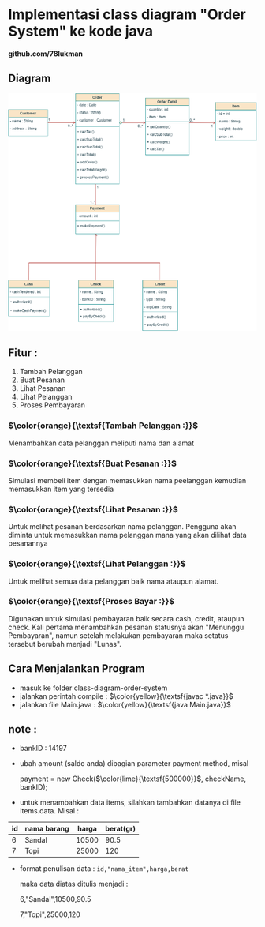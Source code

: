 # Implementasi class diagram "Order System" ke kode java
#### github.com/78lukman

## Diagram
![alt text](class-diagram-order-system.png)

## Fitur :

1. Tambah Pelanggan
2. Buat Pesanan
3. Lihat Pesanan
4. Lihat Pelanggan
5. Proses Pembayaran

### $\color{orange}{\textsf{Tambah Pelanggan :}}$
Menambahkan data pelanggan meliputi nama dan alamat

### $\color{orange}{\textsf{Buat Pesanan :}}$
Simulasi membeli item dengan memasukkan nama peelanggan kemudian memasukkan item yang tersedia

### $\color{orange}{\textsf{Lihat Pesanan :}}$
Untuk melihat pesanan berdasarkan nama pelanggan. Pengguna akan diminta untuk memasukkan nama pelanggan mana yang akan dilihat data pesanannya

### $\color{orange}{\textsf{Lihat Pelanggan :}}$
Untuk melihat semua data pelanggan baik nama ataupun alamat.

### $\color{orange}{\textsf{Proses Bayar :}}$
Digunakan untuk simulasi pembayaran baik secara cash, credit, ataupun check. Kali pertama menambahkan pesanan statusnya akan "Menunggu Pembayaran", namun setelah melakukan pembayaran maka setatus tersebut berubah menjadi "Lunas".

## Cara Menjalankan Program
- masuk ke folder class-diagram-order-system
- jalankan perintah compile : $\color{yellow}{\textsf{javac *.java}}$
- jalankan file Main.java : $\color{yellow}{\textsf{java Main.java}}$
## note :

- bankID : 14197
- ubah amount (saldo anda) dibagian parameter payment method, misal

  payment = new Check($\color{lime}{\textsf{500000}}$, checkName, bankID);
- untuk menambahkan data items, silahkan tambahkan datanya di file items.data. Misal :
  
| id | nama barang | harga | berat(gr) |
|----|-------------|-------|-----------|
| 6  | Sandal      | 10500 | 90.5      |
| 7  | Topi        | 25000 | 120       |

- format penulisan data : <code>id,"nama_item",harga,berat</code>

  maka data diatas ditulis menjadi :

  6,"Sandal",10500,90.5

  7,"Topi",25000,120

